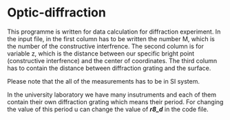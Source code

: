 # Optic-diffraction
This programme is written for data calculation for diffraction experiment.
In the input file, in the first column has to be written the number M, which is the number of the constructive interfrence.
The second column is for variable z, which is the distance between our specific bright point (constructive interfrence) and the center of coordinates.
The third column has to contain the distance between diffraction grating and the surface.

Please note that the all of the measurements has to be in SI system.

In the university laboratory we have many insutruments and each of them contain their own diffraction grating which means their period. For changing the value of this period u can change the value of ***r8_d*** in the code file.
